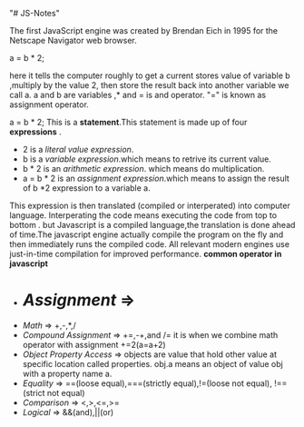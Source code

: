 "# JS-Notes"

The first JavaScript engine was created by Brendan Eich in 1995 for the Netscape Navigator web browser.

a = b \* 2;

here it tells the computer roughly to get a current stores value of variable b ,multiply by the value 2, then store the result back into another variable we call a. a and b are variables ,\* and = is and operator. "=" is known as assignment operator.

a = b \* 2;
This is a **statement**.This statement is made up of four **expressions** .

- 2 is a _literal value expression_.
- b is a _variable expression_.which means to retrive its current value.
- b \* 2 is an _arithmetic expression_. which means do multiplication.
- a = b \* 2 is an _assignment expression_.which means to assign the result of b \*2 expression to a variable a.

This expression is then translated (compiled or interperated) into computer language. Interperating the code means executing the code from top to bottom . but Javascript is a compiled language,the translation is done ahead of time.The javascript engine actually compile the program on the fly and then immediately runs the compiled code. All relevant modern engines use just-in-time compilation for improved performance.
**common operator in javascript**

- _Assignment_ =>
  =
- _Math_ =>
  +,-,\*,/
- _Compound Assignment_ =>
  +=,-+,and /= it is when we combine math operator with assignment +=2(a=a+2)
- _Object Property Access_ =>
  objects are value that hold other value at specific location called properties. obj.a means an object of value obj with a property name a.
- _Equality_ =>
  ==(loose equal),===(strictly equal),!=(loose not equal), !==(strict not equal)
- _Comparison_ =>
  <,>,<=,>=
- _Logical_ =>
  &&(and),||(or)
